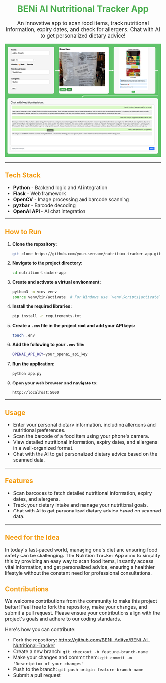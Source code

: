 <!-- README.md -->

<h1 align="center" style="color: #4CAF50;">BENi AI Nutritional Tracker App</h1>

<p align="center" style="font-size: 1.2em;">An innovative app to scan food items, track nutritional information, expiry dates, and check for allergens. Chat with AI to get personalized dietary advice!</p>

<div align="center">
    <img src="working.png" alt="Nutritional Tracker App" width="600"/>
</div>

---

<h2 style="color: #f39c12;">Tech Stack</h2>
<ul style="font-size: 1.1em;">
    <li><strong>Python</strong> - Backend logic and AI integration</li>
    <li><strong>Flask</strong> - Web framework</li>
    <li><strong>OpenCV</strong> - Image processing and barcode scanning</li>
    <li><strong>pyzbar</strong> - Barcode decoding</li>
    <li><strong>OpenAI API</strong> - AI chat integration</li>
</ul>

---

<h2 style="color: #f39c12;">How to Run</h2>

1. **Clone the repository:**

    ```sh
    git clone https://github.com/yourusername/nutrition-tracker-app.git
    ```

2. **Navigate to the project directory:**

    ```sh
    cd nutrition-tracker-app
    ```

3. **Create and activate a virtual environment:**

    ```sh
    python3 -m venv venv
    source venv/bin/activate  # For Windows use `venv\Scripts\activate`
    ```

4. **Install the required libraries:**

    ```sh
    pip install -r requirements.txt
    ```

5. **Create a `.env` file in the project root and add your API keys:**

    ```sh
    touch .env
    ```

6. **Add the following to your `.env` file:**

    ```sh
    OPENAI_API_KEY=your_openai_api_key
    ```

7. **Run the application:**

    ```sh
    python app.py
    ```

8. **Open your web browser and navigate to:**

    ```sh
    http://localhost:5000
    ```

---

<h2 style="color: #f39c12;">Usage</h2>

<ul style="font-size: 1.1em;">
    <li>Enter your personal dietary information, including allergens and nutritional preferences.</li>
    <li>Scan the barcode of a food item using your phone's camera.</li>
    <li>View detailed nutritional information, expiry dates, and allergens in a well-organized format.</li>
    <li>Chat with the AI to get personalized dietary advice based on the scanned data.</li>
</ul>

---

<h2 style="color: #f39c12;">Features</h2>

<ul style="font-size: 1.1em;">
    <li>Scan barcodes to fetch detailed nutritional information, expiry dates, and allergens.</li>
    <li>Track your dietary intake and manage your nutritional goals.</li>
    <li>Chat with AI to get personalized dietary advice based on scanned data.</li>
</ul>

---

<h2 style="color: #f39c12;">Need for the Idea</h2>
<p style="font-size: 1.1em;">In today's fast-paced world, managing one's diet and ensuring food safety can be challenging. The Nutrition Tracker App aims to simplify this by providing an easy way to scan food items, instantly access vital information, and get personalized advice, ensuring a healthier lifestyle without the constant need for professional consultations.</p>


<h2 style="color: #f39c12;">Contributions</h2>
<p style="font-size: 1.1em;">We welcome contributions from the community to make this project better! Feel free to fork the repository, make your changes, and submit a pull request. Please ensure your contributions align with the project's goals and adhere to our coding standards.</p>

<p style="font-size: 1.1em;">Here's how you can contribute:</p>
<ul style="font-size: 1.1em;">
    <li>Fork the repository: <a href="https://github.com/BENi-Aditya/BENi-AI-Nutritional-Tracker">https://github.com/BENi-Aditya/BENi-AI-Nutritional-Tracker</a></li>
    <li>Create a new branch: <code>git checkout -b feature-branch-name</code></li>
    <li>Make your changes and commit them: <code>git commit -m 'Description of your changes'</code></li>
    <li>Push to the branch: <code>git push origin feature-branch-name</code></li>
    <li>Submit a pull request</li>
</ul>


